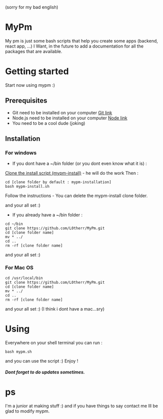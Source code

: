 (sorry for my bad english)

# MyPm
My pm is just some bash scripts that help you create some apps (backend, react app, ...)
I Want, in the future to add a documentation for all the packages that are available.

# Getting started
Start now using mypm :)

## Prerequisites
* Git need to be installed on your computer
  [Git link](https://git-scm.com/downloads)
* Node.js need to be installed on your computer
  [Node link](https://nodejs.org/en/)
* You need to be a cool dude (joking)

## Installation
### For windows

* If you dont have a ~/bin folder (or you dont even know what it is) :

[Clone the install script (mypm-install)](https://github.com/L0therr/mypm-installation) - he will do the work
Then :
```
cd [clone folder by default : mypm-installation]
bash mypm-install.sh
```
Follow the instructions - You can delete the mypm-install clone folder.

and your all set :)

* If you already have a ~/bin folder :
```
cd ~/bin
git clone https://github.com/L0therr/MyPm.git
cd [clone folder name]
mv * ../
cd ..
rm -rf [clone folder name]
```
and your all set :)


### For Mac OS
```
cd /usr/local/bin
git clone https://github.com/L0therr/MyPm.git
cd [clone folder name]
mv * ../
cd ..
rm -rf [clone folder name]
```
and your all set :) (I think i dont have a mac...sry)

# Using
Everywhere on your shell terminal you can run :
```
bash mypm.sh
```
and you can use the script :)
Enjoy !
##### Dont forget to do updates sometimes.


# ps
I'm a junior at making stuff :)
and if you have things to say contact me Ill be glad to modify mypm.

